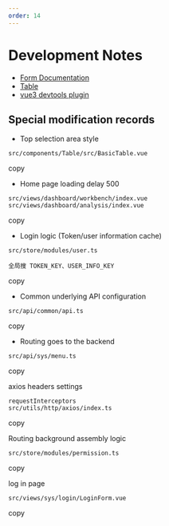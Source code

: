 ```yaml
---
order: 14
---
```


# Development Notes

- [Form Documentation](https://doc.vvbin.cn/components/form.html#%E6%96%B9%E5%BC%8F-1)
- [Table](https://doc.vvbin.cn/components/table.html)
- [vue3 devtools plugin](https://chrome.google.com/webstore/detail/vuejs-devtools/ljjemllljcmogpfapbkkighbhhppjdbg)

## Special modification records

- Top selection area style

```
src/components/Table/src/BasicTable.vue
```

copy

- Home page loading delay 500

```
src/views/dashboard/workbench/index.vue
src/views/dashboard/analysis/index.vue
```

copy

- Login logic (Token/user information cache)

```
src/store/modules/user.ts

全局搜 TOKEN_KEY、USER_INFO_KEY

```

copy

- Common underlying API configuration

```
src/api/common/api.ts
```

copy

- Routing goes to the backend

```
src/api/sys/menu.ts
```

copy

axios headers settings

```
requestInterceptors
src/utils/http/axios/index.ts
```

copy

Routing background assembly logic

```
src/store/modules/permission.ts
```

copy

log in page

```
src/views/sys/login/LoginForm.vue
```

copy
